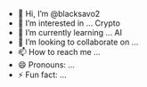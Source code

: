 - 👋 Hi, I’m @blacksavo2
- 👀 I’m interested in ... Crypto 
- 🌱 I’m currently learning ... AI
- 💞️ I’m looking to collaborate on ... 
- 📫 How to reach me ... 
- 😄 Pronouns: ...
- ⚡ Fun fact: ...

<!---
blacksavo2/blacksavo2 is a ✨ special ✨ repository because its `README.md` (this file) appears on your GitHub profile.
You can click the Preview link to take a look at your changes.
--->
